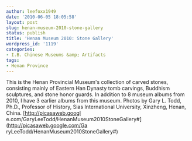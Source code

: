 ```yaml
---
author: leefoxx1949
date: '2010-06-05 18:05:58'
layout: post
slug: henan-museum-2010-stone-gallery
status: publish
title: 'Henan Museum 2010: Stone Gallery'
wordpress_id: '1119'
categories:
- I.B. Chinese Museums &amp; Artifacts
tags:
- Henan Province
---
```


This is the Henan Provincial Museum's collection of carved stones, consisting
mainly of Eastern Han Dynasty tomb carvings, Buddhism sculptures, and stone
honor guards. In addition to 8 museum albums from 2010, I have 3 earlier
albums from this museum. Photos by Gary L. Todd, Ph.D., Professor of History,
Sias International University, Xinzheng, Henan, China. [http://picasaweb.googl
e.com/GaryLeeTodd/HenanMuseum2010StoneGallery#](http://picasaweb.google.com/Ga
ryLeeTodd/HenanMuseum2010StoneGallery#)

